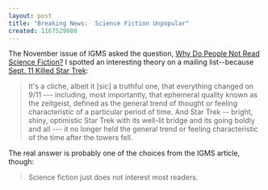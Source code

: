 ```yaml
---
layout: post
title: "Breaking News:  Science Fiction Unpopular"
created: 1167529980
---
```

The November issue of IGMS asked the question, [Why Do People Not Read Science Fiction?](http://www.intergalacticmedicineshow.com/cgi-bin/mag.cgi?do=columns&vol=carol_pinchefsky&article=014)  I spotted an interesting theory on a mailing list--because [Sept. 11 Killed Star Trek](http://www.syfyportal.com/news423092.html):

> It's a cliche, albeit it [sic] a truthful one, that everything changed on 9/11 --- including, most importantly, that ephemeral quality known as the zeitgeist, defined as the general trend of thought or feeling characteristic of a particular period of time. And Star Trek -- bright, shiny, optimistic Star Trek with its well-lit bridge and its going boldly and all --- it no longer held the general trend or feeling characteristic of the time after the towers fell.<!--break-->

The real answer is probably one of the choices from the IGMS article, though:

> Science fiction just does not interest most readers.
